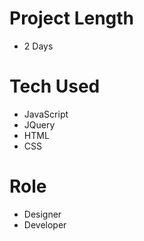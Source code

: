 # Project Length
* 2 Days

# Tech Used 
* JavaScript
* JQuery
* HTML
* CSS

# Role
* Designer
* Developer
